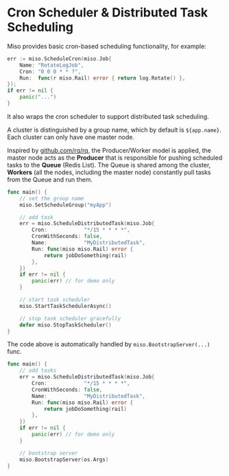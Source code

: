 # Cron Scheduler & Distributed Task Scheduling

Miso provides basic cron-based scheduling functionality, for example:

```go
err := miso.ScheduleCron(miso.Job{
    Name: "RotateLogJob",
    Cron: "0 0 0 * * ?",
    Run:  func(r miso.Rail) error { return log.Rotate() },
});
if err != nil {
    panic("...")
}
```

It also wraps the cron scheduler to support distributed task scheduling.

A cluster is distinguished by a group name, which by default is `${app.name}`. Each cluster can only have one master node.

Inspired by [github.com/rq/rq](https://github.com/rq/rq), the Producer/Worker model is applied, the master node acts as the **Producer** that is responsible for pushing scheduled tasks to the **Queue** (Redis List). The Queue is shared among the cluster, **Workers** (all the nodes, including the master node) constantly pull tasks from the Queue and run them.

```go
func main() {
    // set the group name
    miso.SetScheduleGroup("myApp")

    // add task
    err = miso.ScheduleDistributedTask(miso.Job{
        Cron:            "*/15 * * * *",
        CronWithSeconds: false,
        Name:            "MyDistributedTask",
        Run: func(miso miso.Rail) error {
            return jobDoSomething(rail)
        },
    })
    if err != nil {
        panic(err) // for demo only
    }

    // start task scheduler
    miso.StartTaskSchedulerAsync()

    // stop task scheduler gracefully
    defer miso.StopTaskScheduler()
}
```

The code above is automatically handled by `miso.BootstrapServer(...)` func.

```go
func main() {
    // add tasks
    err = miso.ScheduleDistributedTask(miso.Job{
        Cron:            "*/15 * * * *",
        CronWithSeconds: false,
        Name:            "MyDistributedTask",
        Run: func(miso miso.Rail) error {
            return jobDoSomething(rail)
        },
    })
    if err != nil {
        panic(err) // for demo only
    }

    // bootstrap server
    miso.BootstrapServer(os.Args)
}
```
